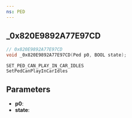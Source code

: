 ```yaml
---
ns: PED
---
```

## _0x820E9892A77E97CD

```c
// 0x820E9892A77E97CD
void _0x820E9892A77E97CD(Ped p0, BOOL state);
```

```
SET_PED_CAN_PLAY_IN_CAR_IDLES
SetPedCanPlayInCarIdles
```

## Parameters
* **p0**: 
* **state**: 

